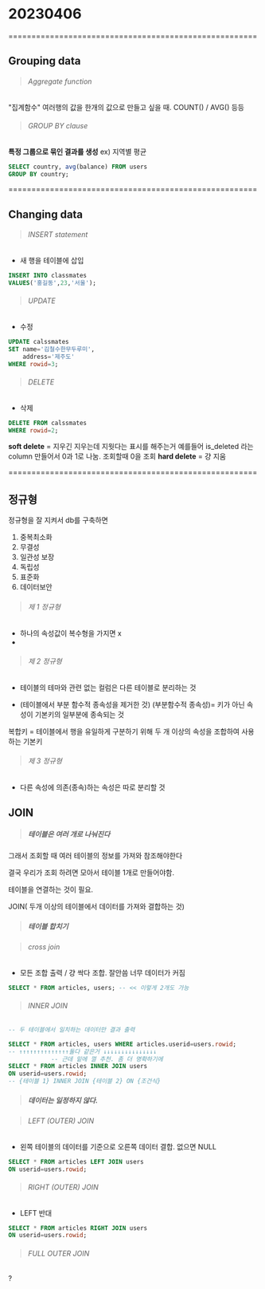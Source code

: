 # 20230406

======================================================

## Grouping data

> ###### Aggregate function

"집계함수"
여러행의 값을 한개의 값으로 만들고 싶을 때.
COUNT() / AVG() 등등

> ###### GROUP BY clause

**특정 그룹으로 묶인 결과를 생성**
ex) 지역별 평균

```sql
SELECT country, avg(balance) FROM users
GROUP BY country;
```

======================================================

## Changing data

> ###### INSERT statement

- 새 행을 테이블에 삽입

```sql
INSERT INTO classmates
VALUES('홍길동',23,'서울');
```

> ###### UPDATE

- 수정

```sql
UPDATE calssmates
SET name='김철수한무두루미',
    address='제주도'
WHERE rowid=3;
```

> ###### DELETE

- 삭제

```sql
DELETE FROM calssmates
WHERE rowid=2;
```

**soft delete** = 지우긴 지우는데 지웟다는 표시를 해주는거
예를들어 is_deleted 라는 column 만들어서 0과 1로 나눔. 조회할때 0을 조회
**hard delete** = 걍 지움

======================================================

## 정규형

정규형을 잘 지켜서 db를 구축하면

1. 중복최소화
2. 무결성
3. 일관성 보장
4. 독립성
5. 표준화
6. 데이터보안

> ###### 제 1 정규형

- 하나의 속성값이 복수형을 가지면 x
- 

> ###### 제 2 정규형

- 테이블의 테마와 관련 없는 컬럼은 다른 테이블로 분리하는 것

- (테이블에서 부분 함수적 종속성을 제거한 것)
   (부분함수적 종속성)= 키가 아닌 속성이 기본키의 일부분에 종속되는 것

복합키 = 테이블에서 행을 유일하게 구분하기 위해 두 개 이상의 속성을 조합하여 사용하는 기본키

> ###### 제 3 정규형

- 다른 속성에 의존(종속)하는 속성은 따로 분리할 것

## JOIN

> ##### 테이블은 여러 개로 나눠진다

그래서 조회할 때 여러 테이블의 정보를 가져와 참조해야한다

결국 우리가 조회 하려면 모아서 테이블 1개로 만들어야함.

테이블을 연결하는 것이 필요.

JOIN( 두개 이상의 테이블에서 데이터를 가져와 결합하는 것)

> ##### 테이블 합치기

> ###### cross join

- 모든 조합 출력 / 걍 싹다 조합. 잘안씀 너무 데이터가 커짐

```sql
SELECT * FROM articles, users; -- << 이렇게 2개도 가능
```

> ###### INNER JOIN

```sql
-- 두 테이블에서 일치하는 데이터만 결과 출력 

SELECT * FROM articles, users WHERE articles.userid=users.rowid;
-- ↑↑↑↑↑↑↑↑↑↑↑↑↑↑둘다 같은거 ↓↓↓↓↓↓↓↓↓↓↓↓↓↓↓
            -- 근데 밑에 껄 추천. 좀 더 명확하기에
SELECT * FROM articles INNER JOIN users
ON userid=users.rowid;
-- {테이블 1} INNER JOIN {테이블 2} ON {조건식}
```

> ##### 데이터는 일정하지 않다.

> ###### LEFT (OUTER) JOIN

- 왼쪽 테이블의 데이터를 기준으로 오른쪽 데이터 결합. 없으면 NULL

```sql
SELECT * FROM articles LEFT JOIN users
ON userid=users.rowid;
```

> ###### RIGHT (OUTER) JOIN

- LEFT 반대

```sql
SELECT * FROM articles RIGHT JOIN users
ON userid=users.rowid;
```

> ###### FULL OUTER JOIN

?
